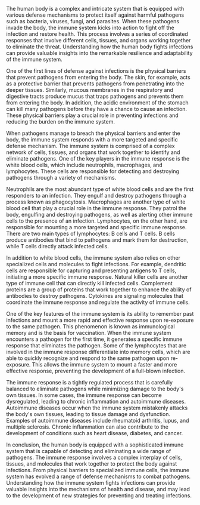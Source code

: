 The human body is a complex and intricate system that is equipped with various defense mechanisms to protect itself against harmful pathogens such as bacteria, viruses, fungi, and parasites. When these pathogens invade the body, the immune system kicks into action to fight off the infection and restore health. This process involves a series of coordinated responses that involve different cells, tissues, and organs working together to eliminate the threat. Understanding how the human body fights infections can provide valuable insights into the remarkable resilience and adaptability of the immune system.

One of the first lines of defense against infections is the physical barriers that prevent pathogens from entering the body. The skin, for example, acts as a protective barrier that prevents pathogens from penetrating into the deeper tissues. Similarly, mucous membranes in the respiratory and digestive tracts produce mucus that traps pathogens and prevents them from entering the body. In addition, the acidic environment of the stomach can kill many pathogens before they have a chance to cause an infection. These physical barriers play a crucial role in preventing infections and reducing the burden on the immune system.

When pathogens manage to breach the physical barriers and enter the body, the immune system responds with a more targeted and specific defense mechanism. The immune system is comprised of a complex network of cells, tissues, and organs that work together to identify and eliminate pathogens. One of the key players in the immune response is the white blood cells, which include neutrophils, macrophages, and lymphocytes. These cells are responsible for detecting and destroying pathogens through a variety of mechanisms.

Neutrophils are the most abundant type of white blood cells and are the first responders to an infection. They engulf and destroy pathogens through a process known as phagocytosis. Macrophages are another type of white blood cell that play a crucial role in the immune response. They patrol the body, engulfing and destroying pathogens, as well as alerting other immune cells to the presence of an infection. Lymphocytes, on the other hand, are responsible for mounting a more targeted and specific immune response. There are two main types of lymphocytes: B cells and T cells. B cells produce antibodies that bind to pathogens and mark them for destruction, while T cells directly attack infected cells.

In addition to white blood cells, the immune system also relies on other specialized cells and molecules to fight infections. For example, dendritic cells are responsible for capturing and presenting antigens to T cells, initiating a more specific immune response. Natural killer cells are another type of immune cell that can directly kill infected cells. Complement proteins are a group of proteins that work together to enhance the ability of antibodies to destroy pathogens. Cytokines are signaling molecules that coordinate the immune response and regulate the activity of immune cells.

One of the key features of the immune system is its ability to remember past infections and mount a more rapid and effective response upon re-exposure to the same pathogen. This phenomenon is known as immunological memory and is the basis for vaccination. When the immune system encounters a pathogen for the first time, it generates a specific immune response that eliminates the pathogen. Some of the lymphocytes that are involved in the immune response differentiate into memory cells, which are able to quickly recognize and respond to the same pathogen upon re-exposure. This allows the immune system to mount a faster and more effective response, preventing the development of a full-blown infection.

The immune response is a tightly regulated process that is carefully balanced to eliminate pathogens while minimizing damage to the body's own tissues. In some cases, the immune response can become dysregulated, leading to chronic inflammation and autoimmune diseases. Autoimmune diseases occur when the immune system mistakenly attacks the body's own tissues, leading to tissue damage and dysfunction. Examples of autoimmune diseases include rheumatoid arthritis, lupus, and multiple sclerosis. Chronic inflammation can also contribute to the development of conditions such as heart disease, diabetes, and cancer.

In conclusion, the human body is equipped with a sophisticated immune system that is capable of detecting and eliminating a wide range of pathogens. The immune response involves a complex interplay of cells, tissues, and molecules that work together to protect the body against infections. From physical barriers to specialized immune cells, the immune system has evolved a range of defense mechanisms to combat pathogens. Understanding how the immune system fights infections can provide valuable insights into the mechanisms of health and disease, and may lead to the development of new strategies for preventing and treating infections.